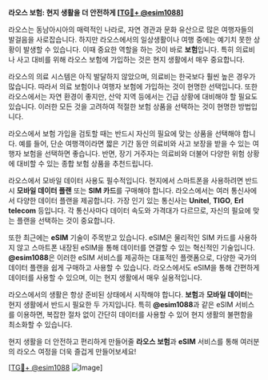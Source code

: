 **라오스 보험: 현지 생활을 더 안전하게 [[TG💪+ @esim1088](https://t.me/s/esim1088)]**

라오스는 동남아시아의 매력적인 나라로, 자연 경관과 문화 유산으로 많은 여행자들의 발걸음을 사로잡습니다. 하지만 라오스에서의 일상생활이나 여행 중에는 예기치 못한 상황이 발생할 수 있습니다. 이때 중요한 역할을 하는 것이 바로 **보험**입니다. 특히 의료비나 사고 대비를 위해 라오스 보험에 가입하는 것은 현지 생활에서 매우 중요합니다.

라오스의 의료 시스템은 아직 발달하지 않았으며, 의료비는 한국보다 훨씬 높은 경우가 많습니다. 따라서 의료 보험이나 여행자 보험에 가입하는 것이 현명한 선택입니다. 또한 라오스에서는 자연 환경이 좋지만, 산악 지역 등에서는 긴급 상황에 대비해야 할 필요도 있습니다. 이러한 모든 것을 고려하여 적절한 보험 상품을 선택하는 것이 현명한 방법입니다.

라오스에서 보험 가입을 검토할 때는 반드시 자신의 필요에 맞는 상품을 선택해야 합니다. 예를 들어, 단순 여행객이라면 짧은 기간 동안 의료비와 사고 보장을 받을 수 있는 여행자 보험을 선택하면 좋습니다. 반면, 장기 거주자는 의료비와 더불어 다양한 위험 상황에 대비할 수 있는 종합 보험 상품을 추천드립니다.

라오스에서 모바일 데이터 사용도 필수적입니다. 현지에서 스마트폰을 사용하려면 반드시 **모바일 데이터 플랜** 또는 **SIM 카드**를 구매해야 합니다. 라오스에서는 여러 통신사에서 다양한 데이터 플랜을 제공합니다. 가장 인기 있는 통신사는 **Unitel**, **TIGO**, **Erl telecom** 등입니다. 각 통신사마다 데이터 속도와 가격대가 다르므로, 자신의 필요에 맞는 플랜을 선택하는 것이 중요합니다.

또한 최근에는 **eSIM** 기술이 주목받고 있습니다. eSIM은 물리적인 SIM 카드를 사용하지 않고 스마트폰 내장된 eSIM을 통해 데이터를 연결할 수 있는 혁신적인 기술입니다. **@esim1088**은 이러한 eSIM 서비스를 제공하는 대표적인 플랫폼으로, 다양한 국가의 데이터 플랜을 쉽게 구매하고 사용할 수 있습니다. 라오스에서도 eSIM을 통해 간편하게 데이터를 사용할 수 있으며, 이는 현지 생활에서 매우 실용적입니다.

라오스에서의 생활은 항상 준비된 상태에서 시작해야 합니다. **보험**과 **모바일 데이터**는 현지 생활에서 반드시 필요한 두 가지입니다. 특히 **@esim1088**과 같은 eSIM 서비스를 이용하면, 복잡한 절차 없이 간단히 데이터를 사용할 수 있어 현지 생활의 불편함을 최소화할 수 있습니다.

현지 생활을 더 안전하고 편리하게 만들어줄 **라오스 보험**과 **eSIM** 서비스를 통해 여러분의 라오스 여정을 더욱 즐겁게 만들어보세요! 

[[TG💪+ @esim1088](https://t.me/s/esim1088) ![Image](https://i.postimg.cc/Y0z9fWf4/image.png)]